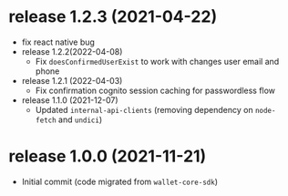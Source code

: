 # release 1.2.3 (2021-04-22)
* fix react native bug
* release 1.2.2(2022-04-08)
  * Fix `doesConfirmedUserExist` to work with changes user email and phone
* release 1.2.1 (2022-04-03)
  * Fix confirmation cognito session caching for passwordless flow 
* release 1.1.0 (2021-12-07)
  * Updated `internal-api-clients` (removing dependency on `node-fetch` and `undici`)
# release 1.0.0 (2021-11-21)
  * Initial commit (code migrated from `wallet-core-sdk`)
